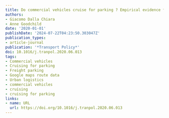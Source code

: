 ```yaml
---
title: Do commercial vehicles cruise for parking ? Empirical evidence from Seattle
authors:
- Giacomo Dalla Chiara
- Anne Goodchild
date: '2020-01-01'
publishDate: '2024-07-22T04:23:50.303047Z'
publication_types:
- article-journal
publication: '*Transport Policy*'
doi: 10.1016/j.tranpol.2020.06.013
tags:
- Commercial vehicles
- Cruising for parking
- Freight parking
- Google maps route data
- Urban logistics
- commercial vehicles
- cruising
- cruising for parking
links:
- name: URL
  url: https://doi.org/10.1016/j.tranpol.2020.06.013
---
```

